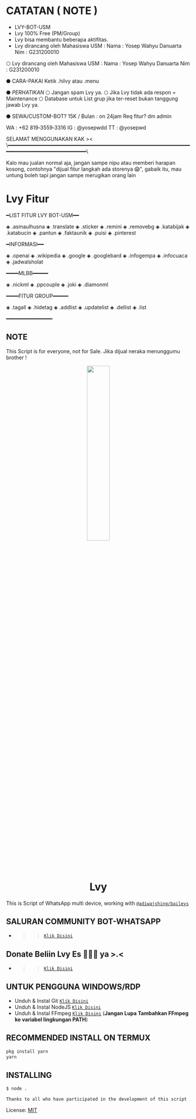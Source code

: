 # CATATAN ( NOTE )
* LVY-BOT-USM
* Lvy 100% Free (PM/Group)
* Lvy bisa membantu beberapa aktifitas.
* Lvy dirancang oleh Mahasiswa USM : Nama : Yosep Wahyu Danuarta Nim : G231200010

⬡ Lvy dirancang oleh Mahasiswa USM :
Nama : Yosep Wahyu Danuarta
Nim : G231200010

⬣ CARA-PAKAI
Ketik .hilvy atau .menu

⬣ *PERHATIKAN*
⬡ Jangan spam Lvy ya.
⬡ Jika Lvy tidak ada respon = Maintenance
⬡ Database untuk List grup jika ter-reset bukan tanggung jawab Lvy ya.

⬣ SEWA/CUSTOM-BOT?
15K / Bulan : on 24jam
Req fitur? dm admin 

WA : ‪+62 819‑3559‑3316‬
IG : @yosepwdd
TT : @yosepwd

SELAMAT MENGGUNAKAN KAK ><
\\━━━━━━━━━━━━━━━━━━━━━━━━━━━━━━━━━━━━━━━━━━━━━━━━━━━━━━━━━━━━━━━━━━━━━━━━━━━━━━━━━━━━━\\

Kalo mau jualan normal aja, jangan sampe nipu atau memberi harapan kosong, contohnya "dijual fitur langkah ada storenya 😱", gabaik itu, mau untung boleh tapi jangan sampe merugikan orang lain 


# Lvy Fitur
━LIST FITUR LVY BOT-USM━━

◈ .asmaulhusna
◈ .translate
◈ .sticker 
◈ .remini
◈ .removebg
◈ .katabijak
◈ .katabucin
◈ .pantun
◈ .faktaunik
◈ .puisi
◈ .pinterest

━INFORMASI━━

◈ .openai 
◈ .wikipedia 
◈ .google
◈ .googlebard
◈ .infogempa
◈ .infocuaca
◈ .jadwalsholat

━━━━MLBB━━━━━

◈ .nickml
◈ .ppcouple
◈ .joki
◈ .diamonml

━━━━FITUR GROUP━━━━━

◈ .tagall 
◈ .hidetag 
◈ .addlist 
◈ .updatelist 
◈ .dellist 
◈ .list

━━━━━━━━━━━━━━━

## NOTE
This Script is for everyone, not for Sale. Jika dijual neraka menunggumu brother !

<p align="center">
	<img src="https://telegra.ph/file/e8211634b57e34e532113.jpg" width="35%" style="margin-left: auto;margin-right: auto;display: block;">
</p>
<h1 align="center">Lvy</h1>

This is Script of WhatsApp multi device, working with [`@adiwajshing/baileys`](https://github.com/adiwajshing/baileys)

## SALURAN COMMUNITY BOT-WHATSAPP
* >> [`Klik Disini`](https://whatsapp.com/channel/0029VaIZqLT3GJOqN5NQ0B2Y)

## Donate  Beliin Lvy Es 🍨🍧🍦 ya >.<
* >> [`Klik Disini`](https://trakteer.id/lvy-npc/tip)

## UNTUK PENGGUNA WINDOWS/RDP

* Unduh & Instal Git [`Klik Disini`](https://git-scm.com/downloads)
* Unduh & Instal NodeJS [`Klik Disini`](https://nodejs.org/en/download)
* Unduh & Instal FFmpeg [`Klik Disini`](https://ffmpeg.org/download.html) (**Jangan Lupa Tambahkan FFmpeg ke variabel lingkungan PATH**)



## RECOMMENDED INSTALL ON TERMUX

```bash
pkg install yarn
yarn
```

## INSTALLING
```bash
$ node .
```


```Thanks to all who have participated in the development of this script```


License: [MIT](https://en.wikipedia.org/wiki/MIT_License)

